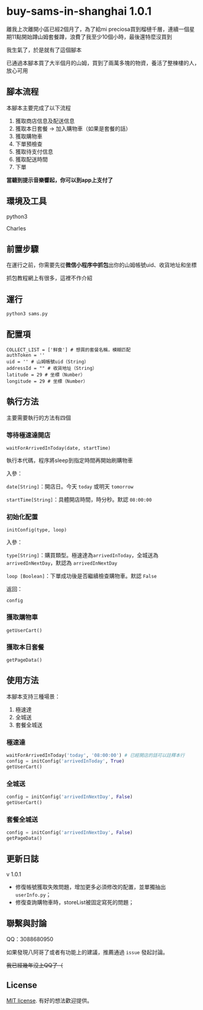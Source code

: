 # buy-sams-in-shanghai 1.0.1

離我上次離開小區已經2個月了，為了給mi preciosa買到榴槤千層，連續一個星期11點開始蹲山姆套餐蹲，浪費了我至少10個小時，最後還特麼沒買到

我生氣了，於是就有了這個腳本

已通過本腳本買了大半個月的山姆，買到了兩萬多塊的物資，養活了整棟樓的人，放心可用

## 腳本流程

本腳本主要完成了以下流程

1. 獲取商店信息及配送信息
2. 獲取本日套餐 -> 加入購物車（如果是套餐的話）
3. 獲取購物車
4. 下單預檢查
5. 獲取待支付信息
6. 獲取配送時間
7. 下單

**當聽到提示音樂響起，你可以到app上支付了**

## 環境及工具

python3

Charles

## 前置步驟

在運行之前，你需要先從**微信小程序中抓包**出你的山姆帳號uid、收貨地址和坐標

抓包教程網上有很多，這裡不作介紹

## 運行

```shell
python3 sams.py
```

## 配置項

```
COLLECT_LIST = ['鲜食'] # 想買的套餐名稱，模糊匹配
authToken = ''
uid = '' # 山姆帳號uid（String）
addressId = "" # 收貨地址（String）
latitude = 29 # 坐標（Number）
longitude = 29 # 坐標（Number）
```

## 執行方法

主要需要執行的方法有四個

### 等待極速達開店

`waitForArrivedInToday(date, startTime)`

執行本代碼，程序將sleep到指定時間再開始刷購物車

入參：

`date[String]`：開店日。今天 `today` 或明天 `tomorrow`

`startTime[String]`：具體開店時間，時分秒。默認 `08:00:00`

### 初始化配置

 `initConfig(type, loop)` 

入參：

`type[String]`：購買類型。極速達為`arrivedInToday`，全城送為`arrivedInNextDay`，默認為 `arrivedInNextDay`

`loop [Boolean]`：下單成功後是否繼續檢查購物車。默認 `False`

返回：

 `config`

### 獲取購物車

`getUserCart()`

### 獲取本日套餐

`getPageData()`

## 使用方法

本腳本支持三種場景：

1. 極速達
2. 全城送
3. 套餐全城送


### 極速達

```python
waitForArrivedInToday('today', '08:00:00') # 已經開店的話可以註釋本行
config = initConfig('arrivedInToday', True)
getUserCart()
```

### 全城送

```python
config = initConfig('arrivedInNextDay', False)
getUserCart()
```

### 套餐全城送

```python
config = initConfig('arrivedInNextDay', False)
getPageData()
```

## 更新日誌

v 1.0.1

- 修復帳號獲取失敗問題，增加更多必須修改的配置，並單獨抽出 `userInfo.py`；
- 修復查詢購物車時，storeList被固定寫死的問題；

## 聯繫與討論

QQ：3088680950

如果發現八阿哥了或者有功能上的建議，推薦通過 `issue` 發起討論。

~~我已經幾年沒上QQ了（~~

## License

[MIT license](https://opensource.org/licenses/MIT). 有好的想法歡迎提供。
